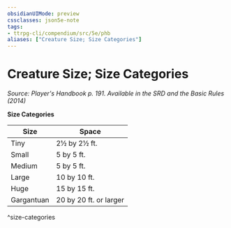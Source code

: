 ```yaml
---
obsidianUIMode: preview
cssclasses: json5e-note
tags:
- ttrpg-cli/compendium/src/5e/phb
aliases: ["Creature Size; Size Categories"]
---
```

# Creature Size; Size Categories
*Source: Player's Handbook p. 191. Available in the <span title='Systems Reference Document (5.1)'>SRD</span> and the Basic Rules (2014)* 

**Size Categories**

| Size | Space |
|------|-------|
| Tiny | 2½ by 2½ ft. |
| Small | 5 by 5 ft. |
| Medium | 5 by 5 ft. |
| Large | 10 by 10 ft. |
| Huge | 15 by 15 ft. |
| Gargantuan | 20 by 20 ft. or larger |
^size-categories